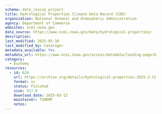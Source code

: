 ```yaml
---
schema: data_rescue_project 
title: Hydrological Properties Climate Data Record (CDR)
organization: National Oceanic and Atmospheric Administration
agency: Department of Commerce
websites: ncei.noaa.gov
data_source: https://www.ncei.noaa.gov/data/hydrological-properties/
description: 
last_modified: 2025-03-30
last_modified_by: Cataloger
metadata_available: Yes
metadata_url: https://www.ncei.noaa.gov/access/metadata/landing-page/bin/iso?id=gov.noaa.ncdc:C00982
category:
  - Economy
resources:
  - id: 624
    url: https://archive.org/details/hydrological-properties-2025-3-12
    format: nc
    status: Finished
    size: 517.0
    download_date: 2025-03-12
    maintainer: TSHRMP
    notes: 
---
```

